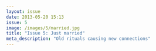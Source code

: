 ```yaml
---
layout: issue
date: 2013-05-20 15:13
issue: 5
image: /images/5/married.jpg
title: "Issue 5: Just married"
meta_description: "Old rituals causing new connections"
---
```

